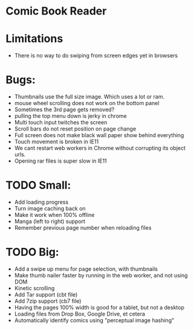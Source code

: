 Comic Book Reader
===================

# Limitations
* There is no way to do swiping from screen edges yet in browsers

# Bugs:
* Thumbnails use the full size image. Which uses a lot or ram.
* mouse wheel scrolling does not work on the bottom panel
* Sometimes the 3rd page gets removed?
* pulling the top menu down is jerky in chrome
* Multi touch input twitches the screen
* Scroll bars do not reset position on page change
* Full screen does not make black wall paper show behind everything
* Touch movement is broken in IE11
* We cant restart web workers in Chrome without corrupting its object urls.
* Opening rar files is super slow in IE11

# TODO Small:
* Add loading progress
* Turn image caching back on
* Make it work when 100% offline
* Manga (left to right) support
* Remember previous page number when reloading files

# TODO Big:
* Add a swipe up menu for page selection, with thumbnails
* Make thumb nailer faster by running in the web worker, and not using DOM
* Kinetic scrolling
* Add Tar support (cbt file)
* Add 7zip support (cb7 file)
* Having the pages 100% width is good for a tablet, but not a desktop
* Loading files from Drop Box, Google Drive, et cetera
* Automatically identify comics using "perceptual image hashing"
